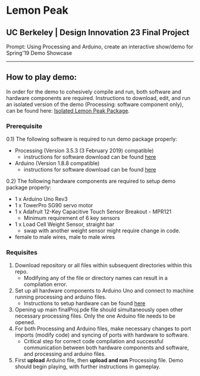 # Lemon Peak
UC Berkeley | Design Innovation 23 Final Project
------------------------------------------------

Prompt:
Using Processing and Arduino, create an interactive show/demo for Spring'19 Demo Showcase

---------

## How to play demo:
In order for the demo to cohesively compile and run, both software and hardware components are required. 
Instructions to download, edit, and run an isolated version of the demo (Processing: software component only), can be found here: [Isolated Lemon Peak Package](processing-only/README.md). 

### Prerequisite
0.1) The following software is required to run demo package properly:
   - Processing (Version 3.5.3 (3 February 2019) compatible)
      - instructions for software download can be found [here](https://processing.org/download/)
   - Arduino (Version 1.8.8 compatible)
      - instructions for software download can be found [here](https://www.arduino.cc/en/Main/Software)
      
0.2) The following hardware components are required to setup demo package properly:
   - 1 x Arduino Uno Rev3
   - 1 x TowerPro SG90 servo motor
   - 1 x Adafruit 12-Key Capacitive Touch Sensor Breakout - MPR121 
      - Minimum requirement of 6 key sensors
   - 1 x Load Cell Weight Sensor, straight bar
      - swap with another weight sensor might require change in code.
   - female to male wires, male to male wires
   
### Requisites
1. Download repository or all files within subsequent directories within this repo. 
   - Modifying any of the file or directory names can result in a compilation error.
2. Set up all hardware components to Arduino Uno and connect to machine running processing and arduino files.
   - Instructions to setup hardware can be found [here](arduino/README.md)
3. Opening up main finalProj.pde file should simultaneously open other necessary processing files. Only the one Arduino file needs to be opened. 
4. For both Processing and Arduino files, make necessary changes to port imports (modify code) and syncing of ports with  hardware to software.
   - Critical step for correct code compilation and successful communication between both hardware components and software, and processing and arduino files.
5. First **upload** Arduino file, then **upload and run** Processing file.
Demo should begin playing, with further instructions in gameplay.
